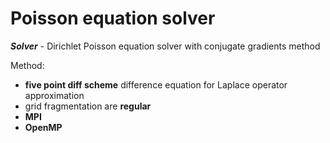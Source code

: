 # Poisson equation solver

***Solver*** - Dirichlet Poisson equation solver with conjugate gradients method 

Method:

- **five point diff scheme** difference equation for Laplace operator approximation
- grid fragmentation are **regular**
- **MPI**
- **OpenMP**

